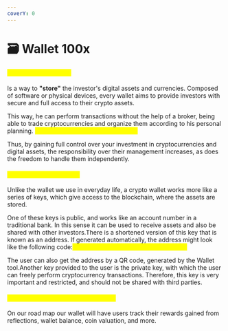 ```yaml
---
coverY: 0
---
```


# 🗃 Wallet 100x

#### <mark style="color:yellow;">Wallet First100x 2023</mark>

Is a way to **"store"** the investor's digital assets and currencies. Composed of software or physical devices, every wallet aims to provide investors with secure and full access to their crypto assets.

This way, he can perform transactions without the help of a broker, being able to trade cryptocurrencies and organize them according to his personal planning. <mark style="color:yellow;">And best of all, in a much safer way!</mark>

Thus, by gaining full control over your investment in cryptocurrencies and digital assets, the responsibility over their management increases, as does the freedom to handle them independently.

#### <mark style="color:yellow;">How does a wallet work?</mark>&#x20;

Unlike the wallet we use in everyday life, a crypto wallet works more like a series of keys, which give access to the blockchain, where the assets are stored.

One of these keys is public, and works like an account number in a traditional bank. In this sense it can be used to receive assets and also be shared with other investors.There is a shortened version of this key that is known as an address. If generated automatically, the address might look like the following code:<mark style="color:yellow;">**1bNO764gnKugF986JJfu6E708Op097.**</mark>

The user can also get the address by a QR code, generated by the Wallet tool.Another key provided to the user is the private key, with which the user can freely perform cryptocurrency transactions. Therefore, this key is very important and restricted, and should not be shared with third parties.

#### <mark style="color:yellow;">Firs100x 2023 integrating with wallet</mark> <mark style="color:yellow;"></mark>





On our road map our wallet will have users track their rewards gained from reflections, wallet balance, coin valuation, and more.

